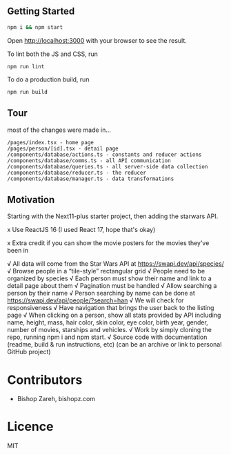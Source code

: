 
## Getting Started

```bash
npm i && npm start
```

Open [http://localhost:3000](http://localhost:3000) with your browser to see the result.

To lint both the JS and CSS, run
```
npm run lint
```

To do a production build, run
```
npm run build
```

## Tour

most of the changes were made in...

```
/pages/index.tsx - home page
/pages/person/[id].tsx - detail page
/components/database/actions.ts - constants and reducer actions
/components/database/comms.ts - all API communication
/components/database/queries.ts - all server-side data collection
/components/database/reducer.ts - the reducer
/components/database/manager.ts - data transformations
```



## Motivation

Starting with the Next11-plus starter project, then adding the starwars API.

x Use ReactJS 16 (I used React 17, hope that's okay)

x Extra credit if you can show the movie posters for the movies they’ve been in

√ All data will come from the Star Wars API at https://swapi.dev/api/species/
√ Browse people in a “tile-style” rectangular grid
√ People need to be organized by species
√ Each person must show their name and link to a detail page about them
√ Pagination must be handled
√ Allow searching a person by their name
√ Person searching by name can be done at https://swapi.dev/api/people/?search=han
√ We will check for responsiveness
√ Have navigation that brings the user back to the listing page
√ When clicking on a person, show all stats provided by API including name, height, mass, hair color, skin color, eye color, birth year, gender, number of movies, starships and vehicles.
√ Work by simply cloning the repo, running npm i and npm start.
√ Source code with documentation (readme, build & run instructions, etc) (can be an archive or link to personal GitHub project)


# Contributors

+ Bishop Zareh, bishopz.com

# Licence

MIT

